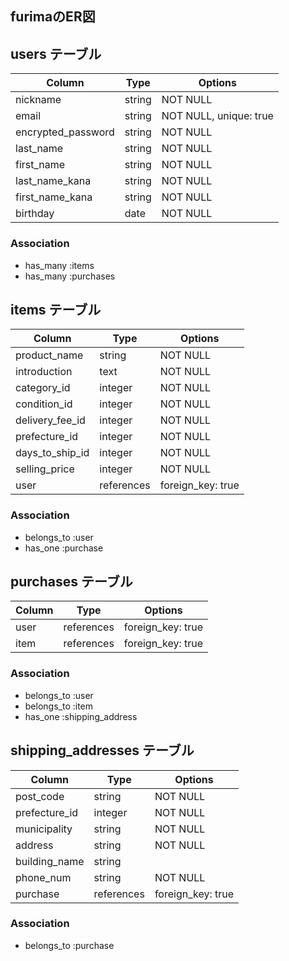 ## furimaのER図

## users テーブル

| Column             | Type   | Options                |
| ----------------   | ------ | ---------------------  |
| nickname           | string | NOT NULL               |
| email              | string | NOT NULL, unique: true | <!-- unique: true 一意性のみで同じ値は保存できない -->
| encrypted_password | string | NOT NULL               | <!-- Deviseのデフォルトのパスワード -->
| last_name          | string | NOT NULL               |
| first_name         | string | NOT NULL               |
| last_name_kana     | string | NOT NULL               |
| first_name_kana    | string | NOT NULL               |
| birthday           | date   | NOT NULL               | <!-- date型は、年、月、日をまとめて取得可能 -->


### Association
- has_many :items
- has_many :purchases
<!-- ユーザーと住所は関連付けない -->


## items テーブル

| Column            | Type       | Options            |
| ----------------  | ---------- | -----------------  |
| product_name      | string     | NOT NULL           |
| introduction      | text       | NOT NULL           |
| category_id       | integer    | NOT NULL           | <!-- active_hashで実装のするため、単数形＋「_id」とする -->
| condition_id      | integer    | NOT NULL           |
| delivery_fee_id   | integer    | NOT NULL           |
| prefecture_id     | integer    | NOT NULL           |
| days_to_ship_id   | integer    | NOT NULL           |
| selling_price     | integer    | NOT NULL           |
| user              | references | foreign_key: true  |

### Association
- belongs_to :user
- has_one :purchase
<!-- アイテムと住所は関連付けない -->


## purchases テーブル

| Column       | Type       | Options            |
| -----------  | ---------- | -----------------  |
| user         | references | foreign_key: true  |
| item         | references | foreign_key: true  |

### Association
- belongs_to :user
- belongs_to :item
- has_one :shipping_address
<!-- 住所をは購入する都度入力するため、ユーザーとアイテムとは紐付けない -->

## shipping_addresses テーブル

| Column          | Type       | Options            |
| --------------  | ---------- | -----------------  |
| post_code       | string     | NOT NULL           |
| prefecture_id   | integer    | NOT NULL           |
| municipality    | string     | NOT NULL           |
| address         | string     | NOT NULL           |
| building_name   | string     |                    |
| phone_num       | string     | NOT NULL           |
| purchase        | references | foreign_key: true  |

### Association
- belongs_to :purchase